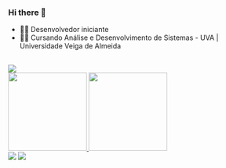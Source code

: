### Hi there 👋

- 👨‍💻 Desenvolvedor iniciante
- 👨‍🎓 Cursando Análise e Desenvolvimento de Sistemas - UVA | Universidade Veiga de Almeida

##

<div>
  <picture>
<source
  srcset="https://github-readme-stats.vercel.app/api?username=anuraghazra&show_icons=true&theme=dark"
  media="(prefers-color-scheme: dark)"
/>
<source
  srcset="https://github-readme-stats.vercel.app/api?username=anuraghazra&show_icons=true"
  media="(prefers-color-scheme: light), (prefers-color-scheme: no-preference)"
/>
<img src="https://github-readme-stats.vercel.app/api?username=anuraghazra&show_icons=true" />
</picture>
</div>

<div>
  <a href="https://github.com/edmjr">
  <img height="160em" src="https://github-readme-stats.vercel.app/api?username=edmjr&show_icons=true&theme=dark&include_all_comits=true&count_private=true&locale=pt-br"/>
   <img height="160em" src="https://github-readme-stats.vercel.app/api/top-langs/?username=edmjr&layout-compact&langs_count=16&theme=dark&locale=pt-br"/>
</div>

<div>
  <a href="https://www.linkedin.com/in/edm-jr" target="_blank"><img src="https://img.shields.io/badge/-LinkedIn-%230077B5?style=for-the-badge&logo=linkedin&logoColor=white" target="_blank"></a> 
  <a href="https://instagram.com/_vivenciador" target="_blank"><img src="https://img.shields.io/badge/-Instagram-%23E4405F?style=for-the-badge&logo=instagram&logoColor=white" target="_blank"></a>
</div>
